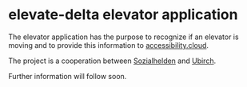 # elevate-delta elevator application

The elevator application has the purpose to recognize if an elevator is moving 
and to provide this information to [accessibility.cloud](accessibility.cloud).

The project is a cooperation between [Sozialhelden](sozialhelden.de) and [Ubirch](ubirch.de).

Further information will follow soon.
  

